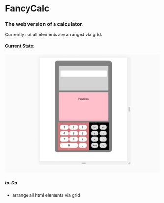 # FancyCalc

### The web version of a calculator.

Currently not all elements are arranged via grid. 

#### Current State:

![](images/screenshot.png)

##### to-Do
* arrange all html elements via grid

